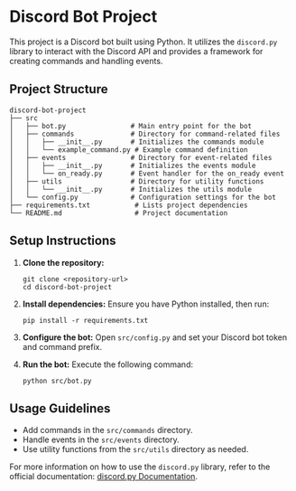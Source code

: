 # Discord Bot Project

This project is a Discord bot built using Python. It utilizes the `discord.py` library to interact with the Discord API and provides a framework for creating commands and handling events.

## Project Structure

```
discord-bot-project
├── src
│   ├── bot.py                # Main entry point for the bot
│   ├── commands              # Directory for command-related files
│   │   ├── __init__.py       # Initializes the commands module
│   │   └── example_command.py # Example command definition
│   ├── events                # Directory for event-related files
│   │   ├── __init__.py       # Initializes the events module
│   │   └── on_ready.py       # Event handler for the on_ready event
│   ├── utils                 # Directory for utility functions
│   │   └── __init__.py       # Initializes the utils module
│   └── config.py             # Configuration settings for the bot
├── requirements.txt           # Lists project dependencies
└── README.md                  # Project documentation
```

## Setup Instructions

1. **Clone the repository:**
   ```
   git clone <repository-url>
   cd discord-bot-project
   ```

2. **Install dependencies:**
   Ensure you have Python installed, then run:
   ```
   pip install -r requirements.txt
   ```

3. **Configure the bot:**
   Open `src/config.py` and set your Discord bot token and command prefix.

4. **Run the bot:**
   Execute the following command:
   ```
   python src/bot.py
   ```

## Usage Guidelines

- Add commands in the `src/commands` directory.
- Handle events in the `src/events` directory.
- Use utility functions from the `src/utils` directory as needed.

For more information on how to use the `discord.py` library, refer to the official documentation: [discord.py Documentation](https://discordpy.readthedocs.io/en/stable/).